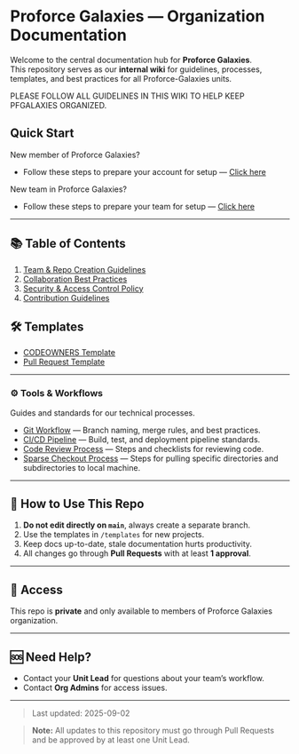 # Proforce Galaxies — Organization Documentation
Welcome to the central documentation hub for **Proforce Galaxies**.  
This repository serves as our **internal wiki** for guidelines, processes, templates, and best practices for all Proforce-Galaxies units.

PLEASE FOLLOW ALL GUIDELINES IN THIS WIKI TO HELP KEEP PFGALAXIES ORGANIZED.

##  Quick Start
New member of Proforce Galaxies?
- Follow these steps to prepare your account for setup —
[Click here](quick_start.md)

New team in Proforce Galaxies?
- Follow these steps to prepare your team for setup —
[Click here](quick_start.md)

---

## 📚 Table of Contents

1. [Team & Repo Creation Guidelines](team-repo-guidelines.md)
2. [Collaboration Best Practices](collaboration-guide.md)
3. [Security & Access Control Policy](security-policy.md)
4. [Contribution Guidelines](CONTRIBUTING.md)

## 🛠 Templates
- [CODEOWNERS Template](templates/CODEOWNERS-template.md)
- [Pull Request Template](templates/pull-request-template.md)

---

### ⚙️ Tools & Workflows
Guides and standards for our technical processes.
- [Git Workflow](tools-workflow/git-workflow.md) — Branch naming, merge rules, and best practices.
- [CI/CD Pipeline](tools-workflow/ci-cd-pipeline.md) — Build, test, and deployment pipeline standards.
- [Code Review Process](tools-workflow/code-review-process.md) — Steps and checklists for reviewing code.
- [Sparse Checkout Process](tools-workflow/git_sparse_checkout.md) — Steps for pulling specific directories and subdirectories to local machine.

---

## 📌 How to Use This Repo
1. **Do not edit directly on `main`**, always create a separate branch.
2. Use the templates in `/templates` for new projects.
3. Keep docs up-to-date, stale documentation hurts productivity.
4. All changes go through **Pull Requests** with at least **1 approval**.

---

## 🔐 Access
This repo is **private** and only available to members of Proforce Galaxies organization.

---

## 🆘 Need Help?
- Contact your **Unit Lead** for questions about your team’s workflow.
- Contact **Org Admins** for access issues.

---
> Last updated: 2025-09-02

> **Note:** All updates to this repository must go through Pull Requests and be approved by at least one Unit Lead.

